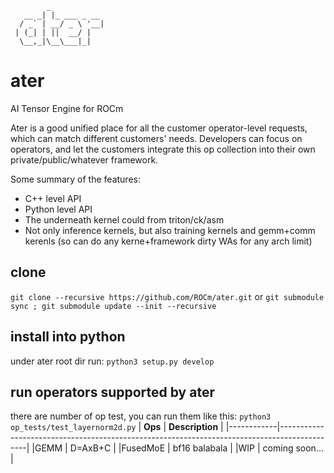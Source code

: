 ``` 
        _            
   __ _| |_ ___ _ __ 
  / _` | __/ _ \ '__|
 | (_| | ||  __/ |   
  \__,_|\__\___|_|   
```                 
# ater
AI Tensor Engine for ROCm

Ater is a good unified place for all the customer operator-level requests, which can match different customers' needs. Developers can focus on operators, and let the customers integrate this op collection into their own private/public/whatever framework.
 

Some summary of the features:
* C++ level API
* Python level API
* The underneath kernel could from triton/ck/asm
* Not only inference kernels, but also training kernels and gemm+comm kerenls (so can do any kerne+framework dirty WAs for any arch limit)



## clone
`git clone --recursive https://github.com/ROCm/ater.git`
or
`git submodule sync ; git submodule update --init --recursive`

## install into python
under ater root dir run: `python3 setup.py develop`

## run operators supported by ater
there are number of op test, you can run them like this: `python3 op_tests/test_layernorm2d.py`
|  **Ops**   | **Description**                                                                             |
|------------|---------------------------------------------------------------------------------------------|
|GEMM        | D=AxB+C                                                                                     |
|FusedMoE    | bf16 balabala                                                                               |
|WIP         | coming soon...                                                                              |
